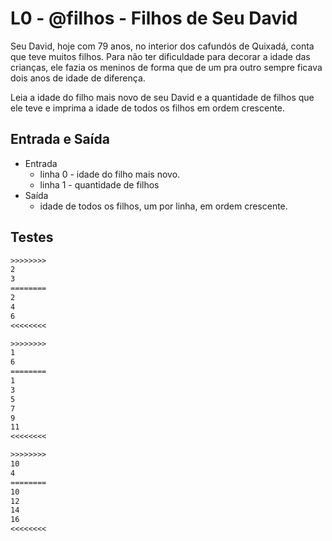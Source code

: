 # L0 - @filhos - Filhos de Seu David

Seu David, hoje com 79 anos, no interior dos cafundós de Quixadá, conta que teve muitos filhos. Para não ter dificuldade para decorar a idade das crianças, ele fazia os meninos de forma que de um pra outro sempre ficava dois anos de idade de diferença.

Leia a idade do filho mais novo de seu David e a quantidade de filhos que ele teve e imprima a idade de todos os filhos em ordem crescente.

## Entrada e Saída

- Entrada
  - linha 0 - idade do filho mais novo.
  - linha 1 - quantidade de filhos
- Saída
  - idade de todos os filhos, um por linha, em ordem crescente.

## Testes

```txt
>>>>>>>>
2
3
========
2
4
6
<<<<<<<<

>>>>>>>>
1
6
========
1
3
5
7
9
11
<<<<<<<<

>>>>>>>>
10
4
========
10
12
14
16
<<<<<<<<
```
